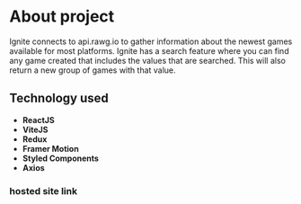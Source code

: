 # About project

Ignite connects to api.rawg.io to gather information about the newest games available for most platforms. Ignite has a search feature where you can find any game created that includes the values that are searched. This will also return a new group of games with that value.

## Technology used

- **ReactJS**
- **ViteJS**
- **Redux**
- **Framer Motion**
- **Styled Components**
- **Axios**

### hosted site link
